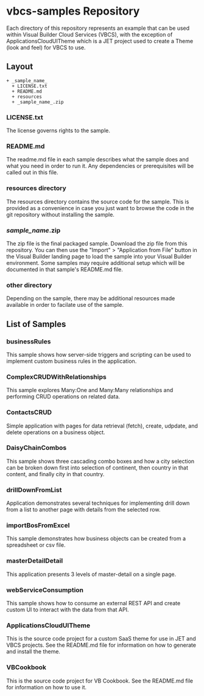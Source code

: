 # vbcs-samples Repository

Each directory of this repository represents an example that can be used within Visual Builder Cloud Services (VBCS), with the exception of ApplicationsCloudUITheme which is a JET project used to create a Theme (look and feel) for VBCS to use.

## Layout

```
+ _sample_name_
  + LICENSE.txt
  + README.md
  + resources
  + _sample_name_.zip
```

### LICENSE.txt

The license governs rights to the sample.

### README.md

The readme.md file in each sample describes what the sample does and what you need in order to run it. Any dependencies or prerequisites will be called out in this file. 

### resources directory

The resources directory contains the source code for the sample. This is provided as a convenience in case you just want to browse the code in the git repository without installing the sample.

### _sample_name_.zip

The zip file is the final packaged sample. Download the zip file from this repository. You can then use the "Import" > "Application from File" button in the Visual Builder landing page to load the sample into your Visual Builder environment. Some samples may require additional setup which will be documented in that sample's README.md file.

### other directory

Depending on the sample, there may be additional resources made available in order to facilate use of the sample.

## List of Samples

### businessRules 

This sample shows how server-side triggers and scripting can be used to implement custom business rules in the application.

### ComplexCRUDWithRelationships

This sample explores Many:One and Many:Many relationships and performing CRUD operations on related data.

### ContactsCRUD

Simple application with pages for data retrieval (fetch), create, udpdate, and delete operations on a business object. 

### DaisyChainCombos

This sample shows three cascading combo boxes and how a city selection can be broken down first into selection of continent, then country in that content, and finally city in that country.

### drillDownFromList

Application demonstrates several techniques for implementing drill down from a list to another page with details from the selected row.

### importBosFromExcel

This sample demonstrates how business objects can be created from a spreadsheet or csv file.

### masterDetailDetail

This application presents 3 levels of master-detail on a single page.

### webServiceConsumption

This sample shows how to consume an external REST API and create custom UI to interact with the data from that API.

### ApplicationsCloudUITheme

This is the source code project for a custom SaaS theme for use in JET and VBCS projects. See the README.md file for information on how to generate and install the theme.

### VBCookbook

This is the source code project for VB Cookbook. See the README.md file for information on how to use it.
